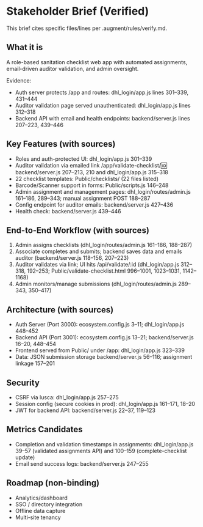 # Stakeholder Brief (Verified)

This brief cites specific files/lines per .augment/rules/verify.md.

## What it is
A role-based sanitation checklist web app with automated assignments, email-driven auditor validation, and admin oversight.

Evidence:
- Auth server protects /app and routes: dhl_login/app.js lines 301–339, 431–444
- Auditor validation page served unauthenticated: dhl_login/app.js lines 312–318
- Backend API with email and health endpoints: backend/server.js lines 207–223, 439–446

## Key Features (with sources)
- Roles and auth-protected UI: dhl_login/app.js 301–339
- Auditor validation via emailed link /app/validate-checklist/:id: backend/server.js 207–213, 210 and dhl_login/app.js 315–318
- 22 checklist templates: Public/checklists/ (22 files listed)
- Barcode/Scanner support in forms: Public/scripts.js 146–248
- Admin assignment and management pages: dhl_login/routes/admin.js 161–186, 289–343; manual assignment POST 188–287
- Config endpoint for auditor emails: backend/server.js 427–436
- Health check: backend/server.js 439–446

## End-to-End Workflow (with sources)
1) Admin assigns checklists (dhl_login/routes/admin.js 161–186, 188–287)
2) Associate completes and submits; backend saves data and emails auditor (backend/server.js 118–156, 207–223)
3) Auditor validates via link; UI hits /api/validate/:id (dhl_login/app.js 312–318, 192–253; Public/validate-checklist.html 996–1001, 1023–1031, 1142–1168)
4) Admin monitors/manage submissions (dhl_login/routes/admin.js 289–343, 350–417)

## Architecture (with sources)
- Auth Server (Port 3000): ecosystem.config.js 3–11; dhl_login/app.js 448–452
- Backend API (Port 3001): ecosystem.config.js 13–21; backend/server.js 16–20, 448–454
- Frontend served from Public/ under /app: dhl_login/app.js 323–339
- Data: JSON submission storage backend/server.js 56–116; assignment linkage 157–201

## Security
- CSRF via lusca: dhl_login/app.js 257–275
- Session config (secure cookies in prod): dhl_login/app.js 161–171, 18–20
- JWT for backend API: backend/server.js 22–37, 119–123

## Metrics Candidates
- Completion and validation timestamps in assignments: dhl_login/app.js 39–57 (validated assignments API) and 100–159 (complete-checklist update)
- Email send success logs: backend/server.js 247–255

## Roadmap (non-binding)
- Analytics/dashboard
- SSO / directory integration
- Offline data capture
- Multi-site tenancy

